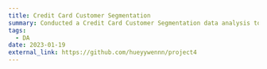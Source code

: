 ```yaml
---
title: Credit Card Customer Segmentation
summary: Conducted a Credit Card Customer Segmentation data analysis to identify distinct customer groups based on spending behaviour and demographics. Utilized clustering techniques, such as K-means, to analyze transaction data and uncover patterns. Generated insights to support targeted marketing strategies and personalized customer experiences.
tags:
  - DA
date: 2023-01-19
external_link: https://github.com/hueyywennn/project4
---
```

